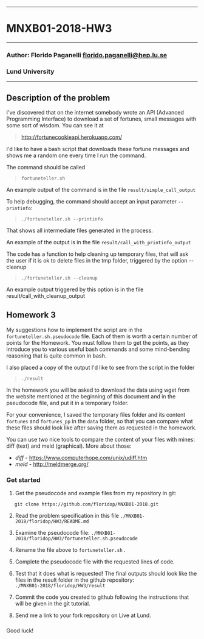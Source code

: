 --------------------------------------------------------
# MNXB01-2018-HW3
--------------------------------------------------------
### Author: Florido Paganelli florido.paganelli@hep.lu.se
###         Lund University
--------------------------------------------------------

## Description of the problem

I've discovered that on the internet somebody wrote an API (Advanced
Programming Interface) to download a set of fortunes, small messages with some 
sort of wisdom. You can see it at

> <http://fortunecookieapi.herokuapp.com/>

I'd like to have a bash script that downloads these fortune messages
and shows me a random one every time I run the command.

The command should be called  
> `fortuneteller.sh`

An example output of the command is in the file
   `result/simple_call_output`

To help debugging, the command should accept 
an input parameter `--printinfo`:

> `./fortuneteller.sh --printinfo`

That shows all intermediate files generated in the process.

An example of the output is in the file 
   `result/call_with_printinfo_output`

The code has a function to help cleaning up temporary files, that will
ask the user if it is ok to delete files in the tmp folder,
triggered by the option --cleanup

> `./fortuneteller.sh --cleanup`

An example output triggered by this option is in the file
   result/call_with_cleanup_output

## Homework 3

My suggestions how to implement the script are in the 
`fortuneteller.sh.pseudocode` file. 
Each of them is worth a certain number of points for the Homework. 
You must follow them to get the points, as they introduce you to
various useful bash commands and some mind-bending reasoning that is
quite common in bash.

I also placed a copy of the output I'd like to see from the script in
the folder

>  `./result`

In the homework you will be asked to download the data using wget from 
the website mentioned at the beginning of this document and in the 
pseudocode file, and put it in a temporary folder.

For your convenience, I saved the temporary files folder and its
content `fortunes` and `fortunes_pp` in the `data` folder, so that you 
can compare what these files should look like after saving them as 
requested in the homework.

You can use two nice tools to compare the content of your files with 
mines: diff (text) and meld (graphical).
More about those:  

   - *diff* - <https://www.computerhope.com/unix/udiff.htm>  
   - *meld* - <http://meldmerge.org/>  

### Get started 

1. Get the pseudocode and example files from my repository in git:  
```
   git clone https://github.com/floridop/MNXB01-2018.git
```
2. Read the problem specification in this file
   `./MNXB01-2018/floridop/HW3/README.md`

3. Examine the pseudocode file:
   `./MNXB01-2018/floridop/HW3/fortuneteller.sh.pseudocode`

4. Rename the file above to `fortuneteller.sh` . 
5. Complete the pseudocode file with the requested lines of code. 
6. Test that it does what is requested! The final outputs should look 
   like the files in the result folder in the github repository:  
   `./MNXB01-2018/floridop/HW3/result`  

7. Commit the code you created to github following the instructions that
   will be given in the git tutorial.

8. Send me a link to your fork repository on Live at Lund.

### 


Good luck!
